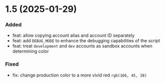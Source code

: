 # 1.5 (2025-01-29)

### Added

- feat: allow copying account alias and account ID separately
- feat: add `DEBUG_MODE` to enhance the debugging capabilities of the script
- feat: treat `development` and `dev` accounts as sandbox accounts when determining color

### Fixed

- fix: change production color to a more vivid red `rgb(166, 45, 38)`
